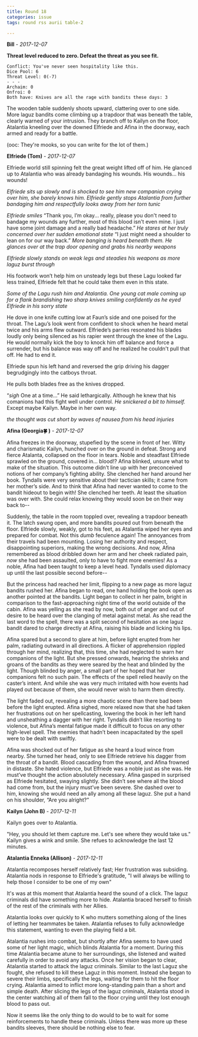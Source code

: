 ```yaml
---
title: Round 18
categories: issue
tags: round rss aurii table-2

---
```


**Bill** - *2017-12-07*

**Threat level reduced to zero. Defeat the threat as you see fit.**
```
Conflict: You've never seen hospitality like this.
Dice Pool: 6
Threat Level: 0(-7)
- - -
Archaim: 0
Onfroi: 0
Both have: Knives are all the rage with bandits these days: 3
```

The wooden table suddenly shoots upward, clattering over to one side. More laguz bandits come climbing up a trapdoor that was beneath the table, clearly warned of your intrusion. They branch off to Kailyn on the floor, Atalantia kneeling over the downed Elfriede and Afina in the doorway, each armed and ready for a battle. 

(ooc: They're mooks, so you can write for the lot of them.)

**Elfriede (Tom)** - *2017-12-07*

Elfriede world still spinning felt the great weight lifted off of him. He glanced up to Atalantia who was already bandaging his wounds. His wounds… his wounds! 

*Elfriede sits up slowly and is shocked to see him new companion crying over him, she barely knows him. Elfriede gently stops Atalantia from further bandaging him and respectfully looks away from her torn tunic*

*Elfriede smiles* “Thank you, I’m okay... really, please you don't need to bandage my wounds any further, most of this blood isn't even mine. I just have some joint damage and a really bad headache.” 
*He stares at her truly concerned over her sudden emotional state*
“I just might need a shoulder to lean on for our way back.”
*More banging is heard beneath them.*
*He glances over at the trap door opening and grabs his nearby weapons*

*Elfriede slowly stands on weak legs and steadies his weapons as more laguz burst through*

His footwork won’t help him on unsteady legs but these Lagu looked far less trained, Elfriede felt that he could take them even in this state.

*Some of the Lagu rush him and Atalantia. One young cat male coming up for a flank brandishing two sharp knives smiling confidently as he eyed Elfriede in his sorry state*

He dove in one knife cutting low at Faun’s side and one poised for the throat. The Lagu’s look went from confident to shock when he heard metal twice and his arms flew outward. Elfriede’s parries resonated his blades loudly only being silenced as his rapier went through the knee of the Lagu. He would normally kick the boy to knock him off balance and force a surrender, but his balance was way off and he realized he couldn't pull that off. He had to end it. 

Elfriede spun his left hand and reversed the grip driving his dagger begrudgingly into the catboys throat. 

He pulls both blades free as the knives dropped.

“*sigh* One at a time…” He said lethargically. Although he knew that his comanions had this fight well under control. *He snickered a bit to himself.* Except maybe Kailyn. Maybe in her own way.

*the thought was cut short by waves of nausea from his head injuries*

**Afina (Georgia🍀 )** - *2017-12-07*

Afina freezes in the doorway, stupefied by the scene in front of her. Witty and charismatic Kailyn, hunched over on the ground in defeat. Strong and fierce Atalanta, collapsed on the floor in tears. Noble and steadfast Elfriede sprawled on the ground, covered in… blood!? Afina blinked, unsure what to make of the situation. This outcome didn’t line up with her preconceived notions of her company’s fighting ability. She clenched her hand around her book. Tyndalls were very sensitive about their tactician skills; it came from her mother’s side. And to think that Afina had never wanted to come to the bandit hideout to begin with! She clenched her teeth. At least the situation was over with. She could relax knowing they would soon be on their way back to--

Suddenly, the table in the room toppled over, revealing a trapdoor beneath it. The latch swung open, and more bandits poured out from beneath the floor. Elfriede slowly, weakly, got to his feet, as Atalantia wiped her eyes and prepared for combat. Not this _dumb_ feculence again! The annoyances from their travels had been mounting. Losing her authority and respect, disappointing superiors, making the wrong decisions. And now, Afina remembered as blood dribbled down her arm and her cheek radiated pain, _now_ she had been assaulted, only to have to fight more enemies! As a noble, Afina had been taught to keep a level head. Tyndalls used diplomacy up until the last possible second before--

But the princess had reached her limit, flipping to a new page as more laguz bandits rushed her. Afina began to read, one hand holding the book open as another pointed at the bandits. Light began to collect in her palm, bright in comparison to the fast-approaching night time of the world outside of the cabin. Afina was yelling as she read by now, both out of anger and out of desire to be heard over the clanging of metal against metal. As she read the last word to the spell, there was a split second of hesitation as one laguz bandit dared to charge directly at Afina, raising his blade and licking his lips. 

Afina spared but a second to glare at him, before light erupted from her palm, radiating outward in all directions. A flicker of apprehension rippled through her mind, realizing that, this time, she had neglected to warn her companions of the light. But she pressed onwards, hearing the shrieks and groans of the bandits as they were seared by the heat and blinded by the light. Though blinded by anger, a small part of her hoped that her companions felt no such pain. The effects of the spell relied heavily on the caster’s intent. And while she was very much irritated with how events had played out because of them, she would never wish to harm them directly.

The light faded out, revealing a more chaotic scene than there bad been before the light erupted. Afina sighed, more relaxed now that she had taken her frustrations out on her spellcasting, lowering the book in her left hand and unsheathing a dagger with her right. Tyndalls didn’t like resorting to violence, but Afina’s mental fatigue made it difficult to focus on any other high-level spell. The enemies that hadn’t been incapacitated by the spell were to be dealt with swiftly. 

Afina was shocked out of her fatigue as she heard a loud wince from nearby. She turned her head, only to see Elfriede retrieve his dagger from the throat of a bandit. Blood cascading from the wound, and Afina frowned in distaste. She hated violence, but Elfriede was a noble just as she was. He must’ve thought the action absolutely necessary. Afina gasped in surprised as Elfriede hesitated, swaying slightly. She didn’t see where all the blood had come from, but the injury must’ve been severe. She dashed over to him, knowing she would need an ally among all these laguz. She put a hand on his shoulder, “Are you alright?”

**Kailyn (John B)** - *2017-12-11*

Kailyn goes over to Atalantia.

"Hey, you should let them capture me. Let's see where they would take us." Kailyn gives a wink and smile. She refues to acknowledge the last 12 minutes.

**Atalantia Enneka (Allison)** - *2017-12-11*

Atalantia recomposes herself relatively fast; Her frustration was subsiding. Atalantia nods in response to Elfriede's gratitude, "I will always be willing to help those I consider to be one of my own"

It's was at this moment that Atalantia heard the sound of a click. The laguz criminals did have something more to hide. Atalantia braced herself to finish of the rest of the criminals with her Allies. 

Atalantia looks over quickly to K who mutters something along of the lines of letting her teammates be taken. Atalantia refuses to fully acknowledge this statement, wanting to even the playing field a bit. 

Atalantia rushes into combat, but shortly after Afina seems to have used some of her light magic, which blinds Atalantia for a moment. During this time Atalantia became atune to her surroundings, she listened and waited carefully in order to avoid any attacks. Once her vision began to clear, Atalantia started to attack the laguz criminals. Similar to the last Laguz she fought, she refused to kill these Laguz in this moment. Instead she began to severe their limbs, specifically the legs, waiting for them to hit the floor crying. Atalantia aimed to inflict more long-standing pain than a short and simple death. 
After slicing the legs of the laguz criminals, Atalantia stood in the center watching all of them fall to the floor crying until they lost enough blood to pass out.

Now it seems like the only thing to do would to be to wait for some reinforcements to handle these criminals. Unless there was more up these bandits sleeves, there should be nothing else to fear.



<!-- re.findall('a.*?(?=a|$)', t+'x') -->